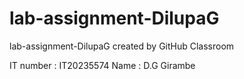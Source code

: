 # lab-assignment-DilupaG
lab-assignment-DilupaG created by GitHub Classroom

IT number : IT20235574
Name      : D.G Girambe
